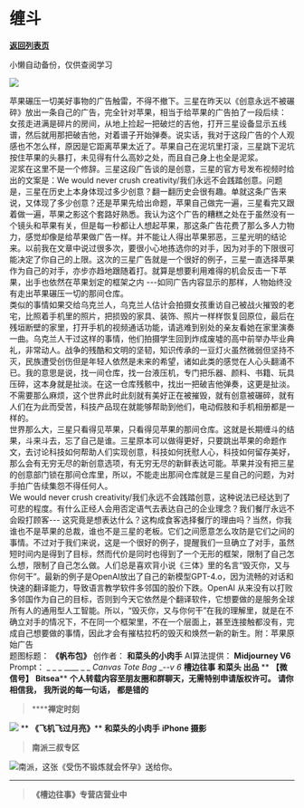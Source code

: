 # 缠斗

[**返回列表页**](/gzh/槽边往事)

小懒自动备份，仅供查阅学习

![](https://mmbiz.qpic.cn/mmbiz_jpg/Ia6gU9JNtkrEKmoEhWJVnvdpHDiaLoYepdU492S9fk0oCVbuiaN6m9licia8iaXZ3vsv0sEDl8OSHic6TkPmQ9NSSXdA/640?wx_fmt=webp&from;=appmsg)

苹果碾压一切美好事物的广告触雷，不得不撤下。三星在昨天以《创意永远不被碾碎》放出一条自己的广告，完全针对苹果，相当于给苹果的广告拍了一段后续：  
女孩走进满是碎片的房间，从地上捡起一把破烂的吉他，打开三星设备显示五线谱，然后就用那把破吉他，对着谱子开始弹奏。说实话，我对于这段广告的个人观感也不怎么样，原因是它距离苹果太近了。苹果自己在泥坑里打滚，三星跳下泥坑按住苹果的头暴打，未见得有什么高妙之处，而且自己身上也全是泥浆。  
泥浆在这里不是一个修辞。三星这段广告谈的是创意，三星的官方号发布视频时给出的文案是：We would never crush
creativity/我们永远不会践踏创意。问题是，三星在历史上本身体现过多少创意？翻一翻历史会很有趣。单就这条广告来说，又体现了多少创意？还是苹果先给出命题，苹果自己做完一遍，三星看完又跟着做一遍，苹果之影这个套路好熟悉。我认为这个广告的糟糕之处在于虽然没有一个镜头和苹果有关，但是每一秒都让人想起苹果，那这条广告花费了那么多人力物力，感觉却像是给苹果做广告一样。并不能让人得出苹果邪恶，三星光明的结论来。以前我在文章中说过很多次，要很小心地拣选你的对手，因为对手的下限很可能决定了你自己的上限。这次的三星广告就是一个很好的例子，三星一直选择苹果作为自己的对手，亦步亦趋地跟随着打。就算是想要利用难得的机会反击一下苹果，出手也依然在苹果划定的框架之内
---如同广告内容显示的那样，人物始终没有走出苹果碾压一切的那间仓库。  
类似的事情如果交给乌克兰人，乌克兰人估计会拍摄女孩重访自己被战火摧毁的老宅，比照着手机里的照片，把损毁的家具、装饰、照片一样样恢复回原位，最后在残垣断壁的家里，打开手机的视频通话功能，请逃难到别处的亲友看她在家里演奏一曲。乌克兰人干过这样的事情，他们拍摄学生回到炸成废墟的高中前举办毕业典礼，非常动人。战争的残酷和文明的坚韧，知识传承的一豆灯火虽然微弱但坚持不灭，民族遭受创伤但是年轻人依然是未来的希望，诸如此类的感觉在人心头翻涌不已。我的意思是说，找一间仓库，找一台液压机，专门把乐器、颜料、书籍、玩具压碎，这本身就是扯淡。在这一仓库残骸中，找出一把破吉他弹奏，这更是扯淡。不需要那么麻烦，这个世界此时此刻就有美好正在被摧毁，就有创意被碾碎，就有人们在为此而受苦，科技产品现在就能够帮助到他们，电动假肢和手机相册都是一样的。  
世界那么大，三星只看得见苹果，只看得见苹果的那间仓库。这就是长期缠斗的结果，斗来斗去，忘了自己是谁。三星原本可以做得更好，只要跳出苹果的命题作文，去讨论科技如何帮助人们实现创意，科技如何抚慰人心，科技如何留存美好，那么会有无穷无尽的新创意选项，有无穷无尽的新鲜表达可能。苹果并没有把三星的创意部门锁在那间仓库里，所以，不能走出那间仓库就是三星自己的问题，为对手拍广告续集怨不得任何人。  
We would never crush
creativity/我们永远不会践踏创意，这种说法已经达到了可悲的程度。有什么正经人会用否定语气去表达自己的企业理念？我们餐厅永远不会殴打顾客---
这究竟是想表达什么？这构成食客选择餐厅的理由吗？当然，你我谁也不是苹果的总裁，谁也不是三星的老板。它们之间愿意怎么攻防是它们之间的事情。不过对于我们来说，这是一个很好的例子，提醒我们一旦确立了对手，虽然短时间内是得到了目标，然而代价是同时也得到了一个无形的框架，限制了自己怎么想，限制了自己怎么做。人们总是喜欢背小说《三体》里的名言“毁灭你，又与你何干”。最新的例子是OpenAI放出了自己的新模型GPT-4.o，因为流畅的对话和快速的翻译能力，导致语言教学软件多邻国的股价下跌。OpenAI
从来没有以打败多邻国作为自己的目标，否则到今天它依然是个翻译软件，它想要做的是服务全球所有人的通用型人工智能。所以，“毁灭你，又与你何干”在我的理解里，就是在不确立对手的情况下，不在同一个框架里，不在一个层面上，甚至连接触都没有，完成自己想要做的事情，因此才会有摧枯拉朽的毁灭和焕然一新的新生。附：苹果原始广告  
题图标题： **《帆布包》** 创作者： **和菜头的小肉手** AI算法提供： **Midjourney V6** Prompt： _ _ _ ____
_ _ _Canvas Tote Bag_ __\--v 6_ **槽边往事** **和菜头 出品** ** **【微信号】** **Bitsea****
**个人转载内容至朋友圈和群聊天，无需特别申请版权许可。** **请你相信我，** **我所说的每一句话，** **都是错的**

>  ******禅定时刻**

![](https://mmbiz.qpic.cn/mmbiz_jpg/Ia6gU9JNtkrEKmoEhWJVnvdpHDiaLoYepa7Ex813V6QnHHlicibAExdecCl3xHE78ctmDPngkrThgw6UiaZSxkZR2w/640?wx_fmt=jpeg&from;=appmsg)
** **《飞机飞过月亮》**** **和菜头的小肉手** **iPhone 摄影**

>  **南派三叔专区**

![](https://mmbiz.qpic.cn/mmbiz_png/Ia6gU9JNtkrEKmoEhWJVnvdpHDiaLoYeplST0qRTTvTTHg9hGL8KjI28cSeFY892yvMtapEFicibiaiahU6En2yxBDg/640?wx_fmt=png&from;=appmsg)南派，这张《受伤不锻炼就会怀孕》送给你。
****

>  **《槽边往事》专营店营业中**

  


